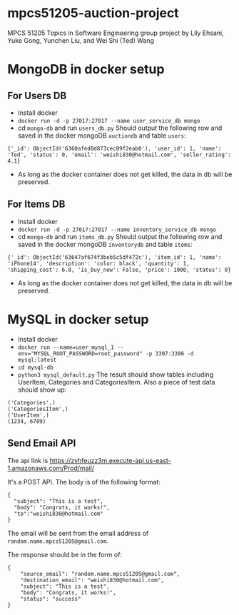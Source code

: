 # mpcs51205-auction-project
MPCS 51205 Topics in Software Engineering group project by Lily Ehsani, Yuke Gong, Yunchen Liu, and Wei Shi (Ted) Wang

# MongoDB in docker setup
## For Users DB
* Install docker
* `docker run -d -p 27017:27017 --name user_service_db mongo`
* cd `mongo-db` and run `users_db.py`
Should output the following row and saved in the docker mongoDB `auctiondb` and table `users`:

```
{'_id': ObjectId('6360afed0d873cec09f2eab0'), 'user_id': 1, 'name': 'Ted', 'status': 0, 'email': 'weishi830@hotmail.com', 'seller_rating': 4.1}
```
* As long as the docker container does not get killed, the data in db will be preserved.

## For Items DB
* Install docker
* `docker run -d -p 27017:27017 --name inventory_service_db mongo`
* cd `mongo-db` and run `items_db.py`
Should output the following row and saved in the docker mongoDB `inventorydb` and table `items`:
```
{'_id': ObjectId('63647af674f3beb5c5df472c'), 'item_id': 1, 'name': 'iPhone14', 'description': 'color: black', 'quantity': 1, 'shipping_cost': 6.8, 'is_buy_now': False, 'price': 1000, 'status': 0}
```
* As long as the docker container does not get killed, the data in db will be preserved.

# MySQL in docker setup
* Install docker
* `docker run --name=user_mysql_1 --env="MYSQL_ROOT_PASSWORD=root_password" -p 3307:3306 -d mysql:latest`
* `cd mysql-db`
* `python3 mysql_default.py`
The result should show tables including UserItem, Categories and CategoriesItem. Also a piece of test data should show up:  
```
('Categories',)
('CategoriesItem',)
('UserItem',)
(1234, 6789)
```

## Send Email API
The api link is https://zvhfeuzz3m.execute-api.us-east-1.amazonaws.com/Prod/mail/

It's a POST API. The body is of the following format:
```
{
  "subject": "This is a test", 
  "body": "Congrats, it works!", 
  "to":"weishi830@hotmail.com"
}
```

The email will be sent from the email address of `random.name.mpcs51205@gmail.com`.

The response should be in the form of:
```
{
    "source_email": "random.name.mpcs51205@gmail.com",
    "destination_email": "weishi830@hotmail.com",
    "subject": "This is a test",
    "body": "Congrats, it works!",
    "status": "success"
}
```

